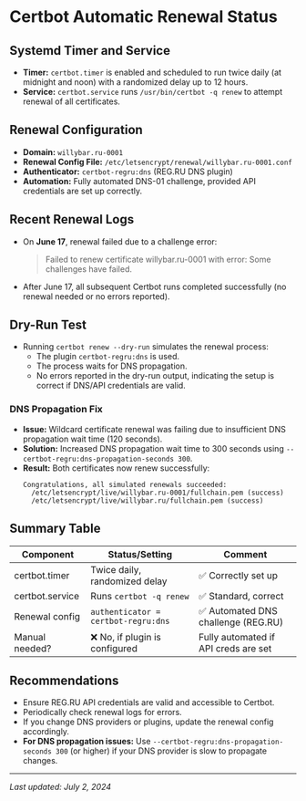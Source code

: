 # Certbot Automatic Renewal Status

## Systemd Timer and Service

- **Timer:** `certbot.timer` is enabled and scheduled to run twice daily (at midnight and noon) with a randomized delay up to 12 hours.
- **Service:** `certbot.service` runs `/usr/bin/certbot -q renew` to attempt renewal of all certificates.

## Renewal Configuration

- **Domain:** `willybar.ru-0001`
- **Renewal Config File:** `/etc/letsencrypt/renewal/willybar.ru-0001.conf`
- **Authenticator:** `certbot-regru:dns` (REG.RU DNS plugin)
- **Automation:** Fully automated DNS-01 challenge, provided API credentials are set up correctly.

## Recent Renewal Logs

- On **June 17**, renewal failed due to a challenge error:
  > Failed to renew certificate willybar.ru-0001 with error: Some challenges have failed.
- After June 17, all subsequent Certbot runs completed successfully (no renewal needed or no errors reported).

## Dry-Run Test

- Running `certbot renew --dry-run` simulates the renewal process:
  - The plugin `certbot-regru:dns` is used.
  - The process waits for DNS propagation.
  - No errors reported in the dry-run output, indicating the setup is correct if DNS/API credentials are valid.

### DNS Propagation Fix

- **Issue:** Wildcard certificate renewal was failing due to insufficient DNS propagation wait time (120 seconds).
- **Solution:** Increased DNS propagation wait time to 300 seconds using `--certbot-regru:dns-propagation-seconds 300`.
- **Result:** Both certificates now renew successfully:
  ```
  Congratulations, all simulated renewals succeeded: 
    /etc/letsencrypt/live/willybar.ru-0001/fullchain.pem (success)
    /etc/letsencrypt/live/willybar.ru/fullchain.pem (success)
  ```

## Summary Table

| Component         | Status/Setting                        | Comment                                 |
|-------------------|---------------------------------------|-----------------------------------------|
| certbot.timer     | Twice daily, randomized delay         | ✅ Correctly set up                     |
| certbot.service   | Runs `certbot -q renew`               | ✅ Standard, correct                    |
| Renewal config    | `authenticator = certbot-regru:dns`   | ✅ Automated DNS challenge (REG.RU)     |
| Manual needed?    | ❌ No, if plugin is configured         | Fully automated if API creds are set    |

## Recommendations

- Ensure REG.RU API credentials are valid and accessible to Certbot.
- Periodically check renewal logs for errors.
- If you change DNS providers or plugins, update the renewal config accordingly.
- **For DNS propagation issues:** Use `--certbot-regru:dns-propagation-seconds 300` (or higher) if your DNS provider is slow to propagate changes.

---

_Last updated: July 2, 2024_ 